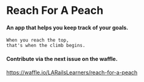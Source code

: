 # Reach For A Peach

#### An app that helps you keep track of your goals.


```
When you reach the top, 
that's when the climb begins.
```

#### Contribute via the next issue on the waffle.
https://waffle.io/LARailsLearners/reach-for-a-peach
